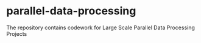 # parallel-data-processing
The repository contains codework for Large Scale Parallel Data Processing Projects
